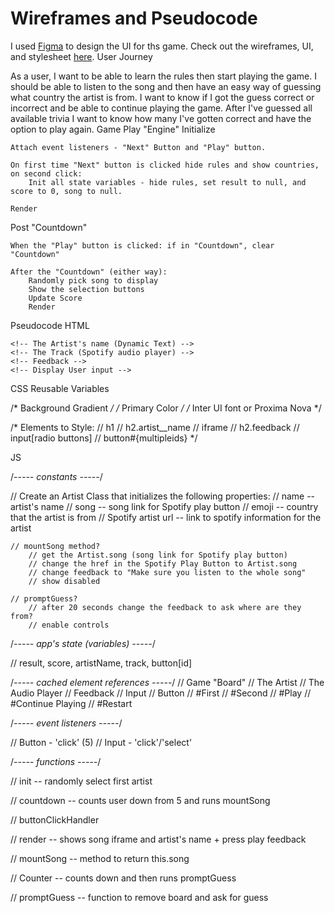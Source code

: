# Wireframes and Pseudocode

I used [Figma](https://www.figma.com) to design the UI for ths game. Check out the wireframes, UI, and stylesheet [here](https://www.figma.com/file/COOHN795moEejfb30q6sgKbO/SpotifyGuessingGames_SGGW?node-id=0%3A1).
User Journey

As a user, I want to be able to learn the rules then start playing the game. I should be able to listen to the song and then have an easy way of guessing what country the artist is from. I want to know if I got the guess correct or incorrect and be able to continue playing the game. After I've guessed all available trivia I want to know how many I've gotten correct and have the option to play again.
Game Play "Engine"
Initialize

    Attach event listeners - "Next" Button and "Play" button.

    On first time "Next" button is clicked hide rules and show countries, on second click:
        Init all state variables - hide rules, set result to null, and score to 0, song to null.

    Render

Post "Countdown"

    When the "Play" button is clicked: if in "Countdown", clear "Countdown"

    After the "Countdown" (either way):
        Randomly pick song to display
        Show the selection buttons
        Update Score
        Render

Pseudocode
HTML

<!DOCTYPE html>
<!-- Display the Game Title (Static Text)  -->
<!-- 1 Display the Game "Board" (Main or Section) -->
    <!-- The Artist's name (Dynamic Text) -->
    <!-- The Track (Spotify audio player) -->
    <!-- Feedback -->
    <!-- Display User input -->
<!-- 1 Display the Game "Board" -->
<!-- Footer (Text) -->

CSS
Reusable Variables

/* Background Gradient */
/* Primary Color */
/* Inter UI font or Proxima Nova */

/* 
Elements to Style:
    // h1
    // h2.artist__name
    // iframe
    // h2.feedback
    // input[radio buttons]
    // button#{multipleids}
*/

JS

/*----- constants -----*/

// Create an Artist Class that initializes the following properties:
    // name -- artist's name
    // song -- song link for Spotify play button
    // emoji -- country that the artist is from
    // Spotify artist url -- link to spotify information for the artist

    // mountSong method?
        // get the Artist.song (song link for Spotify play button)
        // change the href in the Spotify Play Button to Artist.song
        // change feedback to "Make sure you listen to the whole song"
        // show disabled

    // promptGuess?
        // after 20 seconds change the feedback to ask where are they from?
        // enable controls

/*----- app's state (variables) -----*/

// result, score, artistName, track, button[id]

/*----- cached element references -----*/
// Game "Board"
// The Artist
// The Audio Player
// Feedback
// Input
// Button
    // #First
    // #Second
    // #Play
    // #Continue Playing
    // #Restart

/*----- event listeners -----*/

// Button - 'click' (5)
// Input - 'click'/'select'

/*----- functions -----*/

// init -- randomly select first artist

// countdown -- counts user down from 5 and runs mountSong

// buttonClickHandler

// render -- shows song iframe and artist's name + press play feedback

// mountSong -- method to return this.song

// Counter -- counts down and then runs promptGuess

// promptGuess -- function to remove board and ask for guess
